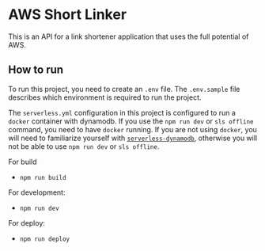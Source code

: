 # AWS Short Linker
This is an API for a link shortener application that uses the full potential of AWS.

## How to run
To run this project, you need to create an `.env` file. The `.env.sample` file describes which
environment is required to run the project.

The `serverless.yml` configuration in this project is configured to run a `docker` 
container with dynamodb. If you use the `npm run dev` or `sls offline` command, you need 
to have `docker` running. If you are not using `docker`, you will need to familiarize yourself 
with [`serverless-dynamodb`](https://www.npmjs.com/package/serverless-dynamodb), 
otherwise you will not be able to use `npm run dev` or `sls offline`.

For build
- `npm run build`

For development:
- `npm run dev`

For deploy:
- `npm run deploy`
